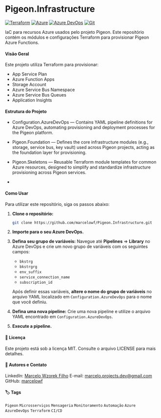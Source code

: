 # Pigeon.Infrastructure

[![Terraform](https://img.shields.io/badge/Terraform-623CE4?style=for-the-badge&logo=terraform&logoColor=white)](https://www.terraform.io/) [![Azure](https://img.shields.io/badge/Azure-0078D4?style=for-the-badge&logo=&logoColor=white)](https://azure.microsoft.com/) [![Azure DevOps](https://img.shields.io/badge/Azure%20DevOps-0078D7?style=for-the-badge&logo=&logoColor=white)](https://azure.microsoft.com/services/devops/) [![Git](https://img.shields.io/badge/Git-F05032?style=for-the-badge&logo=git&logoColor=white)](https://git-scm.com/)

IaC para recursos Azure usados pelo projeto Pigeon. Este repositório contém os módulos e configurações Terraform para provisionar Pigeon Azure Functions.

#### Visão Geral

Este projeto utiliza Terraform para provisionar:

- App Service Plan
- Azure Function Apps
- Storage Account
- Azure Service Bus Namespace
- Azure Service Bus Queues
- Application Insights

#### Estrutura do Projeto

- Configuration.AzureDevOps — Contains YAML pipeline definitions for Azure DevOps, automating provisioning and deployment processes for the Pigeon platform.

- Pigeon.Foundation — Defines the core infrastructure modules (e.g., storage, service bus, key vault) used across Pigeon projects, acting as the foundation layer for provisioning.

- Pigeon.Skeletons — Reusable Terraform module templates for common Azure resources, designed to simplify and standardize infrastructure provisioning across Pigeon services.
- 
 #### Como Usar

Para utilizar este repositório, siga os passos abaixo:

1. **Clone o repositório:**

    ```bash
    git clone https://github.com/marcelowf/Pigeon.Infrastructure.git
    ```

2. **Importe para o seu Azure DevOps.**

3. **Defina seu grupo de variáveis:** Navegue até **Pipelines** => **Library** no Azure DevOps e crie um novo grupo de variáveis com os seguintes campos:
    - `bkstrg`
    - `bkstrgrg`
    - `env_suffix`
    - `service_connection_name`
    - `subscription_id`

    Após definir essas variáveis, **altere o nome do grupo de variáveis** no arquivo YAML localizado em `Configuration.AzureDevOps` para o nome que você definiu.

4. **Defina uma nova pipeline:** Crie uma nova pipeline e utilize o arquivo YAML encontrado em `Configuration.AzureDevOps`.

5. **Execute a pipeline.**

#### 📝 Licença

Este projeto está sob a licença MIT. Consulte o arquivo LICENSE para mais detalhes.

#### 👤 Autores e Contato

LinkedIn: [Marcelo Wzorek Filho](https://www.linkedin.com/in/marcelo-wzorek-filho-132228255/)
E-mail: <marcelo.projects.dev@gmail.com>
GitHub: [marcelowf](https://github.com/marcelowf)

#### 🏷️ Tags

`Pigeon` `Microsserviços` `Mensageria` `Monitoramento` `Automação` `Azure` `AzureDevOps` `Terraform` `CI/CD`
